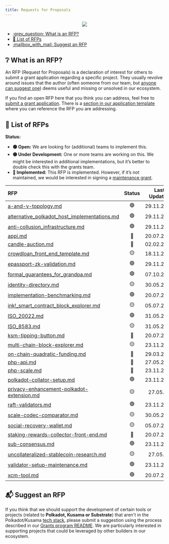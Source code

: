 ```yaml
---
title: Requests for Proposals
---
```


<p align="center">
  <img src="/Grants-Program/img/rfp-header.png" style={{width:"1300px"}} />
</p>

- [:grey\_question: What is an RFP?](#grey_question-what-is-an-rfp)
- [:scroll: List of RFPs](#scroll-list-of-rfps)
- [:mailbox\_with\_mail: Suggest an RFP](#mailbox_with_mail-suggest-an-rfp)

## :grey_question: What is an RFP?

An RFP (Request for Proposals) is a declaration of interest for others to submit a grant application regarding a specific project. They usually revolve around issues that the author (often someone from our team, but [anyone can suggest one](../suggesting_a_project.md)) deems useful and missing or unsolved in our ecosystem.

If you find an open RFP here that you think you can address, feel free to [submit a grant application](../apply.md). There is a [section in our application template](https://github.com/w3f/Grants-Program/blob/master/applications/application-template.md#project-overview-page_facing_up) where you can reference the RFP you are addressing.


## :scroll: List of RFPs

**Status:**

- **:green_circle: Open:** We are looking for (additional) teams to implement this.
- **:yellow_circle: Under Development:** One or more teams are working on this. We might be interested in additional implementations, but it’s better to double check this with the grants team.  
- **:red_circle: Implemented:** This RFP is implemented. However, if it’s not maintained, we would be interested in signing a [maintenance grant](../maintenance.md).  

| RFP | Status | Last Updated |
| :-- | :----: | :----------: |
| [a-and-v-topology.md](./Open/a-and-v-topology.md) | :green_circle: | 29.11.2021 |
| [alternative_polkadot_host_implementations.md](./Open/alternative_polkadot_host_implementations.md) | :green_circle: | 29.11.2021 |
| [anti-collusion_infrastructure.md](./Open/anti-collusion_infrastructure.md) | :green_circle: | 29.11.2021 |
| [appi.md](./Implemented/appi.md) | :red_circle: | 20.07.2021 |
| [candle-auction.md](./Implemented/candle-auction.md) | :red_circle: | 02.02.2022 |  
| [crowdloan_front_end_template.md](Under%20Development/crowdloan_front_end_template.md) | :yellow_circle: | 18.11.2022 |  
| [epassport-zk-validation.md](./Open/epassport-zk-validation.md) | :green_circle: | 29.11.2021 |
| [formal_guarantees_for_grandpa.md](./Open/formal_guarantees_for_grandpa.md) | :green_circle: | 07.10.2022 |
| [identity-directory.md](./Under%20Development/identity-directory.md) | :yellow_circle: | 30.05.2022 |
| [implementation-benchmarking.md](./Open/implementation-benchmarking.md) | :green_circle: | 20.07.2021 |
| [ink!_smart_contract_block_explorer.md](Under%20Development/ink_smart_contract_block_explorer.md) | :yellow_circle: | 05.07.2021 |
| [ISO_20022.md](./Open/ISO_20022.md) | :green_circle: | 31.05.2022 |
| [ISO_8583.md](Under%20Development/ISO_8583.md) | :yellow_circle: | 31.05.2022 |
| [ksm-tipping-button.md](./Implemented/ksm-tipping-button.md) | :red_circle: | 20.07.2021 |  
| [multi-chain-block-explorer.md](Under%20Development/multi-chain-block-explorer.md) | :yellow_circle: | 23.11.2021 |
| [on-chain-quadratic-funding.md](./Implemented/on-chain-quadratic-funding.md) | :red_circle: | 29.03.2022 |  
| [php-api.md](./Implemented/php-api.md) | :red_circle: | 27.05.2022 |  
| [php-scale.md](./Implemented/php-scale.md) | :red_circle: | 23.11.2022 |  
| [polkadot-collator-setup.md](./Open/polkadot-collator-setup.md) | :green_circle: | 23.11.2021 |
| [privacy-enhancement-polkadot-extension.md](./Under%20Development/privacy-enhancement-polkadot-extension.md) | :yellow_circle: | 27.05.22 |
| [raft-validators.md](./Open/raft-validators.md) | :green_circle: | 23.11.2021 |
| [scale-codec-comparator.md](./Under%20Development/scale-codec-comparator.md) | :yellow_circle: | 30.05.2022 |
| [social-recovery-wallet.md](./Under%20Development/social-recovery-wallet.md) | :yellow_circle: | 05.07.2021 |
| [staking-rewards-collector-front-end.md](./Implemented/staking-rewards-collector-front-end.md) | :red_circle: | 20.07.2021 |  
| [sub-consensus.md](./Open/sub-consensus.md) | :green_circle: | 23.11.2021 |
| [uncollateralized-stablecoin-research.md](./Under%20Development/uncollateralized-stablecoin-research.md) | :yellow_circle: | 27.05.22 |
| [validator-setup-maintenance.md](./Open/validator-setup-maintenance.md) | :green_circle: | 23.11.2021 |
| [xcm-tool.md](./Open/xcm-tool.md) | :green_circle: | 20.07.2021 |

## :mailbox_with_mail: Suggest an RFP

If you think that we should support the development of certain tools or projects (related to **Polkadot, Kusama or Substrate**) that aren't in the Polkadot/Kusama [tech stack](https://wiki.polkadot.network/docs/build-open-source), please submit a suggestion using the process described in our [Grants program README](../suggesting_a_project.md). We are particularly interested in supporting projects that could be leveraged by other builders in our ecosystem.
